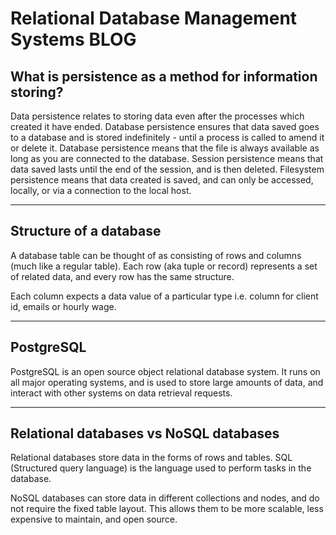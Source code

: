 Relational Database Management Systems BLOG
=========


What is persistence as a method for information storing?
----------
Data persistence relates to storing data even after the processes which created it have ended. Database persistence ensures that data saved goes to a database and is stored indefinitely - until a process is called to amend it or delete it. Database persistence means that the file is always available as long as you are connected to the database. Session persistence means that data saved lasts until the end of the session, and is then deleted. Filesystem persistence means that data created is saved, and can only be accessed, locally, or via a connection to the local host.  

--------------------------------------------------------------------
Structure of a database
------------------------------------
A database table can be thought of as consisting of rows and columns (much like a regular table). Each row (aka tuple or record) represents a set of related data, and every row has the same structure.

Each column expects a data value of a particular type i.e. column for client id, emails or hourly wage.

--------------------------------------------------------------------

PostgreSQL
------------------------------------
PostgreSQL is an open source object relational database system. It runs on all major operating systems, and is used to store large amounts of data, and interact with other systems on data retrieval requests.

--------------------------------------------------------------------

Relational databases vs NoSQL databases
----------
Relational databases store data in the forms of rows and tables. SQL (Structured query language) is the language used to perform tasks in the database.

NoSQL databases can store data in different collections and nodes, and do not require the fixed table layout. This allows them to be more scalable, less expensive to maintain, and open source. 
